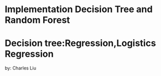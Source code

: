 #  Implementation Decision Tree and Random Forest

# Decision tree:Regression,Logistics Regression

by: Charles Liu
